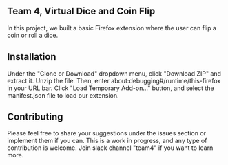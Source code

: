 ## Team 4, Virtual Dice and Coin Flip
In this project, we built a basic Firefox extension where the user can flip a coin or roll a dice.



## Installation
Under the "Clone or Download" dropdown menu, click "Download ZIP" and extract it. Unzip the file. Then, enter about:debugging#/runtime/this-firefox in your URL bar. Click "Load Temporary Add-on..." button, and select the manifest.json file to load our extension.

## Contributing
Please feel free to share your suggestions under the issues section or implement them if you can. This is a work in progress, and any type of contribution is welcome. Join slack channel "team4" if you want to learn more. 
